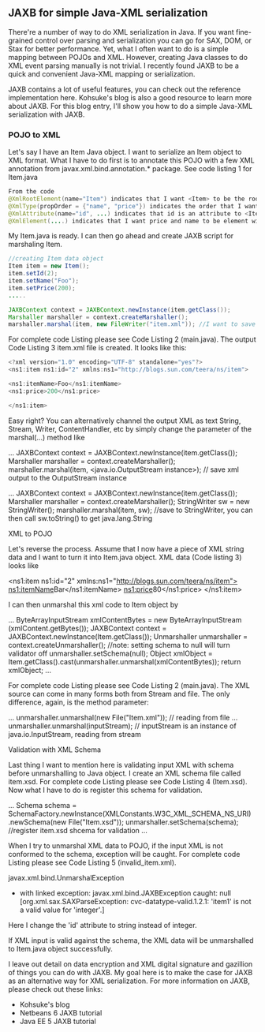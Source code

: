## JAXB for simple Java-XML serialization ##

There're a number of way to do XML serialization in Java. If you want fine-grained control over 
parsing and serialization you can go for SAX, DOM, or Stax for better performance. 
Yet, what I often want to do is a simple mapping between POJOs and XML. However, 
creating Java classes to do XML event parsing manually is not trivial. 
I recently found JAXB to be a quick and convenient Java-XML mapping or serialization. 

JAXB contains a lot of useful features, you can check out the reference implementation here. 
Kohsuke's blog is also a good resource to learn more about JAXB. For this blog entry, 
I'll show you how to do a simple Java-XML serialization with JAXB. 

### POJO to XML ###

Let's say I have an Item Java object. I want to serialize an Item object to XML format. What I have to do first is to annotate this POJO with a few XML annotation from javax.xml.bind.annotation.* package. See code listing 1 for Item.java 

```java
From the code 
@XmlRootElement(name="Item") indicates that I want <Item> to be the root element. 
@XmlType(propOrder = {"name", "price"}) indicates the order that I want the element to be arranged in XML output. 
@XmlAttribute(name="id", ...) indicates that id is an attribute to <Item> root element. 
@XmlElement(....) indicates that I want price and name to be element within Item.
```

My Item.java is ready. I can then go ahead and create JAXB script for marshaling Item. 

```java
//creating Item data object 
Item item = new Item(); 
item.setId(2); 
item.setName("Foo"); 
item.setPrice(200); 
.....
```

```java
JAXBContext context = JAXBContext.newInstance(item.getClass()); 
Marshaller marshaller = context.createMarshaller(); 
marshaller.marshal(item, new FileWriter("item.xml")); //I want to save the output file to item.xml
```

For complete code Listing please see Code Listing 2 (main.java). The output Code Listing 3 item.xml file 
is created. It looks like this: 

```java
<?xml version="1.0" encoding="UTF-8" standalone="yes"?> 
<ns1:item ns1:id="2" xmlns:ns1="http://blogs.sun.com/teera/ns/item"> 

<ns1:itemName>Foo</ns1:itemName> 
<ns1:price>200</ns1:price> 

</ns1:item>
```

Easy right? You can alternatively channel the output XML as text String, Stream, Writer, 
ContentHandler, etc by simply change the parameter of the marshal(...) method like 

... 
JAXBContext context = JAXBContext.newInstance(item.getClass()); 
Marshaller marshaller = context.createMarshaller(); 
marshaller.marshal(item, <java.io.OutputStream instance>); // save xml output to the OutputStream instance 

... 
JAXBContext context = JAXBContext.newInstance(item.getClass()); 
Marshaller marshaller = context.createMarshaller(); 
StringWriter sw = new StringWriter(); 
marshaller.marshal(item, sw); //save to StringWriter, you can then call sw.toString() to get java.lang.String 

XML to POJO 

Let's reverse the process. Assume that I now have a piece of XML string data and I want to turn it into Item.java object. XML data (Code listing 3) looks like 

<?xml version="1.0" encoding="UTF-8" standalone="yes"?> 
<ns1:item ns1:id="2" xmlns:ns1="http://blogs.sun.com/teera/ns/item"> 
<ns1:itemName>Bar</ns1:itemName> 
<ns1:price>80</ns1:price> 
</ns1:item> 

I can then unmarshal this xml code to Item object by 

... 
ByteArrayInputStream xmlContentBytes = new ByteArrayInputStream (xmlContent.getBytes()); 
JAXBContext context = JAXBContext.newInstance(Item.getClass()); 
Unmarshaller unmarshaller = context.createUnmarshaller(); 
//note: setting schema to null will turn validator off 
unmarshaller.setSchema(null); 
Object xmlObject = Item.getClass().cast(unmarshaller.unmarshal(xmlContentBytes)); 
return xmlObject; 
... 

For complete code Listing please see Code Listing 2 (main.java). The XML source can come in many forms both from Stream and file. The only difference, again, is the method parameter: 

... 
unmarshaller.unmarshal(new File("Item.xml")); // reading from file 
... 
unmarshaller.unmarshal(inputStream); // inputStream is an instance of java.io.InputStream, reading from stream 


Validation with XML Schema 

Last thing I want to mention here is validating input XML with schema before unmarshalling to Java object. I create an XML schema file called item.xsd. For complete code Listing please see Code Listing 4 (Item.xsd). Now what I have to do is register this schema for validation. 

... 
Schema schema = SchemaFactory.newInstance(XMLConstants.W3C_XML_SCHEMA_NS_URI) 
.newSchema(new File("Item.xsd")); 
unmarshaller.setSchema(schema); //register item.xsd shcema for validation 
... 


When I try to unmarshal XML data to POJO, if the input XML is not conformed to the schema, 
exception will be caught. For complete code Listing please see Code Listing 5 (invalid_item.xml). 


javax.xml.bind.UnmarshalException 
- with linked exception: 
javax.xml.bind.JAXBException caught: null 
[org.xml.sax.SAXParseException: cvc-datatype-valid.1.2.1: 'item1' is not a valid value for 'integer'.] 



Here I change the 'id' attribute to string instead of integer. 

If XML input is valid against the schema, the XML data will be unmarshalled to Item.java object successfully. 

I leave out detail on data encryption and XML digital signature and gazillion of things you 
can do with JAXB. My goal here is to make the case for JAXB as an alternative way for 
XML serialization. For more information on JAXB, please check out these links: 

- Kohsuke's blog 
- Netbeans 6 JAXB tutorial 
- Java EE 5 JAXB tutorial 
 
